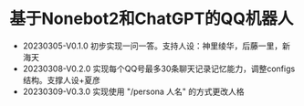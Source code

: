 # 基于Nonebot2和ChatGPT的QQ机器人
* 20230305-V0.1.0 初步实现一问一答。支持人设：神里绫华，后藤一里，新海天
* 20230308-V0.2.0 实现每个QQ号最多30条聊天记录记忆能力，调整configs结构。支撑人设+夏彦
* 20230309-V0.3.0 实现使用 "/persona 人名" 的方式更改人格